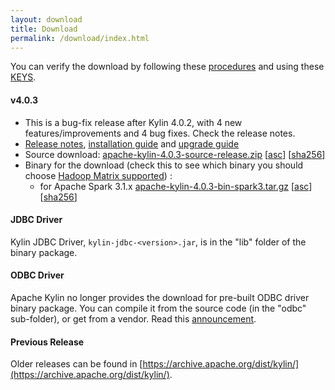 ```yaml
---
layout: download
title: Download
permalink: /download/index.html
---
```


You can verify the download by following these [procedures](https://www.apache.org/info/verification.html) and using these [KEYS](https://www.apache.org/dist/kylin/KEYS).

#### v4.0.3
- This is a bug-fix release after Kylin 4.0.2, with 4 new features/improvements and 4 bug fixes. Check the release notes.
- [Release notes](/docs/release_notes.html), [installation guide](https://cwiki.apache.org/confluence/display/KYLIN/Installation+Guide) and [upgrade guide](/docs/howto/howto_upgrade.html)
- Source download: [apache-kylin-4.0.3-source-release.zip](https://www.apache.org/dyn/closer.cgi/kylin/apache-kylin-4.0.3/apache-kylin-4.0.3-source-release.zip) \[[asc](https://www.apache.org/dist/kylin/apache-kylin-4.0.3/apache-kylin-4.0.3-source-release.zip.asc)\] \[[sha256](https://www.apache.org/dist/kylin/apache-kylin-4.0.3/apache-kylin-4.0.3-source-release.zip.sha256)\]
- Binary for the download (check this to see which binary you should choose [Hadoop Matrix supported](https://cwiki.apache.org/confluence/display/KYLIN/Support+Hadoop+Version+Matrix+of+Kylin+4)) :
  - for Apache Spark 3.1.x [apache-kylin-4.0.3-bin-spark3.tar.gz](https://www.apache.org/dyn/closer.cgi/kylin/apache-kylin-4.0.3/apache-kylin-4.0.3-bin-spark3.tar.gz) \[[asc](https://www.apache.org/dist/kylin/apache-kylin-4.0.3/apache-kylin-4.0.3-bin-spark3.tar.gz.asc)\] \[[sha256](https://www.apache.org/dist/kylin/apache-kylin-4.0.3/apache-kylin-4.0.3-bin-spark3.tar.gz.sha256)\]


#### JDBC Driver

Kylin JDBC Driver, `kylin-jdbc-<version>.jar`, is in the "lib" folder of the binary package.

#### ODBC Driver

Apache Kylin no longer provides the download for pre-built ODBC driver binary package. You can compile it from the source code (in the "odbc" sub-folder), or get from a vendor. Read this [announcement](http://apache-kylin.74782.x6.nabble.com/Kylin-ODBC-driver-is-removed-from-download-page-td12928.html).

#### Previous Release

Older releases can be found in [https://archive.apache.org/dist/kylin/](https://archive.apache.org/dist/kylin/).
